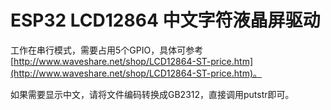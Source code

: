 # ESP32 LCD12864 中文字符液晶屏驱动
工作在串行模式，需要占用5个GPIO，具体可参考[http://www.waveshare.net/shop/LCD12864-ST-price.htm](http://www.waveshare.net/shop/LCD12864-ST-price.htm)。

如果需要显示中文，请将文件编码转换成GB2312，直接调用putstr即可。
